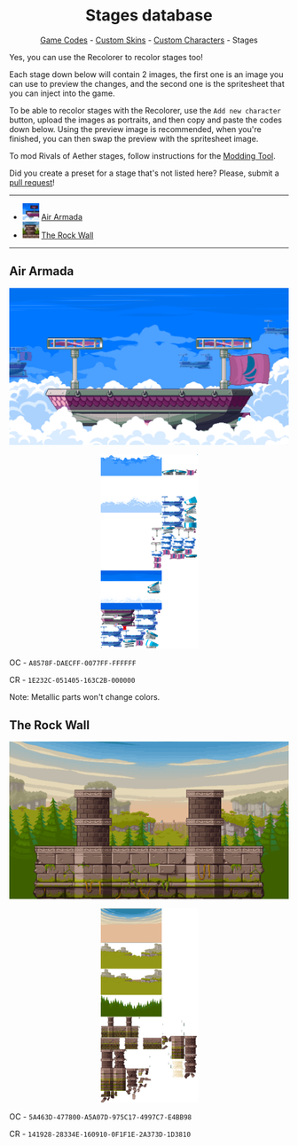 <h1 align="center">Stages database</h1>

<p align="center"><a href="https://github.com/Readek/RoA-Skin-Recolorer/blob/main/Docs/Game Codes.md">Game Codes</a> - <a href="https://github.com/Readek/RoA-Skin-Recolorer/blob/main/Docs/Custom Skins.md">Custom Skins</a> - <a href="https://github.com/Readek/RoA-Skin-Recolorer/blob/main/Docs/Custom Characters.md">Custom Characters</a> - Stages</p>


Yes, you can use the Recolorer to recolor stages too!

Each stage down below will contain 2 images, the first one is an image you can use to preview the changes, and the second one is the spritesheet that you can inject into the game.

To be able to recolor stages with the Recolorer, use the `Add new character` button, upload the images as portraits, and then copy and paste the codes down below. Using the preview image is recommended, when you're finished, you can then swap the preview with the spritesheet image.

To mod Rivals of Aether stages, follow instructions for the [Modding Tool](https://gamebanana.com/tools/6958).

Did you create a preset for a stage that's not listed here? Please, submit a [pull request](https://github.com/Readek/RoA-Skin-Recolorer/pulls)!

---

- <img width="30" src="https://github.com/Readek/RoA-Skin-Recolorer/blob/main/Docs/Resources/Stages/Air%20Armada/icon.png" alt="Air Armada icon"> [Air Armada](https://github.com/Readek/RoA-Skin-Recolorer/blob/main/Docs/Stages.md#air-armada)
- <img width="30" src="https://github.com/Readek/RoA-Skin-Recolorer/blob/main/Docs/Resources/Stages/The%20Rock%20Wall/icon.png" alt="Rock Wall icon"> [The Rock Wall](https://github.com/Readek/RoA-Skin-Recolorer/blob/main/Docs/Stages.md#the-rock-wall)

---

## Air Armada

<p align="center">

  <img width="960" src="https://github.com/Readek/RoA-Skin-Recolorer/blob/main/Docs/Resources/Stages/Air Armada/preview.png" alt="Air Armada preview">

</p>

<p align="center">

  <img height="350" src="https://github.com/Readek/RoA-Skin-Recolorer/blob/main/Docs/Resources/Stages/Air Armada/texture.png" alt="Air Armada texture">

</p>

OC - `A8578F-DAECFF-0077FF-FFFFFF`

CR - `1E232C-051405-163C2B-000000`

Note: Metallic parts won't change colors.

## The Rock Wall

<p align="center">

  <img width="960" src="https://github.com/Readek/RoA-Skin-Recolorer/blob/main/Docs/Resources/Stages/The Rock Wall/preview.png" alt="The Rock Wall preview">

</p>

<p align="center">

  <img height="350" src="https://github.com/Readek/RoA-Skin-Recolorer/blob/main/Docs/Resources/Stages/The Rock Wall/texture.png" alt="The Rock Wall texture">

</p>

OC - `5A463D-477800-A5A07D-975C17-4997C7-E4BB98`

CR - `141928-28334E-160910-0F1F1E-2A373D-1D3810`
